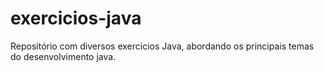 # exercicios-java
Repositório com diversos exercicios Java, abordando os principais temas do desenvolvimento java.
